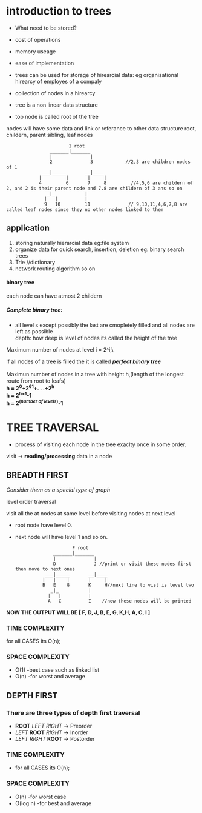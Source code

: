 # introduction to trees
- What need to be stored?
- cost of operations
- memory useage
- ease of implementation

- trees can be used for storage of hirearcial  data:
eg organisational hirearcy of employes of a compaly
 - collection of nodes in a hirearcy
 - tree is a non linear data structure
 - top node is called root of the tree

nodes will have some data and link or referance to other data structure
root, childern, parent sibling, leaf nodes
                            
                           1 root
                    _______|_______       
                    |              |
                    2              3            //2,3 are children nodes of 1
                 ___|_____       __|____
                |         |       |     |
                4         6       7     8         //4,5,6 are childern of 2, and 2 is their parent node and 7.8 are childern of 3 ans so on 
                   _|_           |
                  |   |          |
                  9   10         11              // 9,10,11,4,6,7,8 are called leaf nodes since they no other nodes linked to them
## application
1. storing naturally hierarcial data eg:file system
2. organize data for quick search, insertion, deletion eg: binary search trees
3. Trie //dictionary
4. network routing algorithm 
so on 

#### binary tree
each node can have atmost 2 childern
##### Complete binary tree:
- all level s except possibly the last are cmopletely filled and all nodes are left as possible\
depth: how deep is level of nodes its called the height of the tree

Maximum number of nudes at level i = 2^i;\

if all nodes of a tree is filled the it is called **_perfect binary tree_**\
\
Maximun number of nodes in a tree with height h,(length of the longest route from root to leafs) \
**h = 2<sup>0</sup>+2<sup>61</sup>+. . .+2<sup>h</sup>**\
**h = 2<sup>h+1</sup>-1**\
**h = 2<sup>(_number of levels_)</sup>-1**


# TREE TRAVERSAL
- process of visiting each node in the tree exaclty once in some order.


visit -> **reading/processing** data in a node

## BREADTH FIRST
*_Consider them as a special type of graph_*

level order traversal 

visit all the at nodes at same level before visiting nodes at next level
- root node have level 0.
- next node will have level 1 and so on.

                           F root
                    _______|_______       
                    |              |
                    D              J //print or visit these nodes first then move to next ones 
                 ___|_____       __|____
                |   |    |       |     |
                B   E    G       K     H//next line to vist is level two
                   _|_           |
                  |   |          |
                  A   C          I    //now these nodes will be printed
                  
**NOW THE OUTPUT WILL BE [ F, D, J, B, E, G, K,H, A, C, I ]**
### TIME COMPLEXITY
for all CASES its O(n);
### SPACE COMPLEXITY
- O(1) -best case such as linked list
 - O(n) -for worst and average 


## DEPTH FIRST
### There are three types of depth first traversal
- **ROOT** *LEFT* *RIGHT* -> Preorder
- _LEFT_ **ROOT** _RIGHT_ -> Inorder
- _LEFT_ _RIGHT_ __ROOT__ -> Postorder

### TIME COMPLEXITY
   - for all CASES its O(n);
### SPACE COMPLEXITY
 - O(n) -for worst case
 - O(log n) -for best and average 


